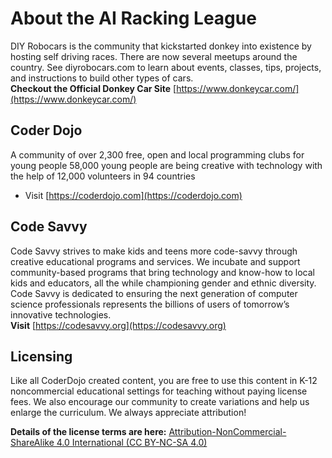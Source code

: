 # About the AI Racking League

DIY Robocars is the community that kickstarted donkey into existence by hosting self driving races. There are now several meetups around the country. See diyrobocars.com to learn about events, classes, tips, projects, and instructions to build other types of cars.</br>
**Checkout the Official Donkey Car Site** [https://www.donkeycar.com/](https://www.donkeycar.com/)

## Coder Dojo 
A community of over 2,300 free, open and local programming clubs for young people 58,000 young people are being creative with technology with the help of 12,000 volunteers in 94 countries

* Visit [https://coderdojo.com](https://coderdojo.com)

## Code Savvy
Code Savvy strives to make kids and teens more code-savvy through creative educational programs and services. We incubate and support community-based programs that bring technology and know-how to local kids and educators, all the while championing gender and ethnic diversity. Code Savvy is dedicated to ensuring the next generation of computer science professionals represents the billions of users of tomorrow’s innovative technologies.</br>
**Visit** [https://codesavvy.org](https://codesavvy.org)

## Licensing
Like all CoderDojo created content, you are free to use this content in K-12 noncommercial educational settings for teaching without paying license fees.  We also encourage our community to create variations and help us enlarge the curriculum.  We always appreciate attribution!

**Details of the license terms are here:**
[Attribution-NonCommercial-ShareAlike 4.0 International (CC BY-NC-SA 4.0)](https://creativecommons.org/licenses/by-nc-sa/4.0)
